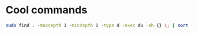 # Cool commands

```bash
sudo find . -maxdepth 1 -mindepth 1 -type d -exec du -sh {} \; | sort -rh | head
```
